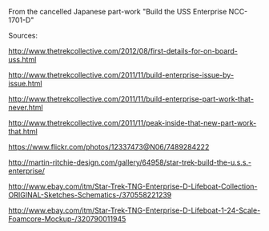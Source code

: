 From the cancelled Japanese part-work "Build the USS Enterprise NCC-1701-D"

Sources:

http://www.thetrekcollective.com/2012/08/first-details-for-on-board-uss.html

http://www.thetrekcollective.com/2011/11/build-enterprise-issue-by-issue.html

http://www.thetrekcollective.com/2011/11/build-enterprise-part-work-that-never.html

http://www.thetrekcollective.com/2011/11/peak-inside-that-new-part-work-that.html

https://www.flickr.com/photos/12337473@N06/7489284222

http://martin-ritchie-design.com/gallery/64958/star-trek-build-the-u.s.s.-enterprise/

http://www.ebay.com/itm/Star-Trek-TNG-Enterprise-D-Lifeboat-Collection-ORIGINAL-Sketches-Schematics-/370558221239

http://www.ebay.com/itm/Star-Trek-TNG-Enterprise-D-Lifeboat-1-24-Scale-Foamcore-Mockup-/320790011945
